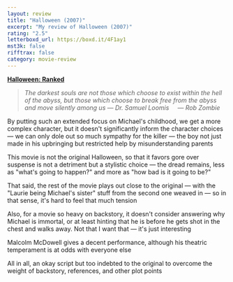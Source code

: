 ```yaml
---
layout: review
title: "Halloween (2007)"
excerpt: "My review of Halloween (2007)"
rating: "2.5"
letterboxd_url: https://boxd.it/4F1ay1
mst3k: false
rifftrax: false
category: movie-review
---
```


<b><a href="https://boxd.it/pTT2i/detail">Halloween: Ranked</a></b>

<blockquote><i>The darkest souls are not those which choose to exist within the hell of the abyss, but those which choose to break free from the abyss and move silently among us</i><i>
</i><i>— Dr. Samuel Loomis
</i><i>    — Rob Zombie</i></blockquote>By putting such an extended focus on Michael's childhood, we get a more complex character, but it doesn't significantly inform the character choices — we can only dole out so much sympathy for the killer — the boy not just made in his upbringing but restricted help by misunderstanding parents

This movie is not the original Halloween, so that it favors gore over suspense is not a detriment but a stylistic choice — the dread remains, less as "what's going to happen?" and more as "how bad is it going to be?"

That said, the rest of the movie plays out close to the original — with the "Laurie being Michael's sister" stuff from the second one weaved in — so in that sense, it's hard to feel that much tension

Also, for a movie so heavy on backstory, it doesn't consider answering why Michael is immortal, or at least hinting that he is before he gets shot in the chest and walks away. Not that I want that — it's just interesting

Malcolm McDowell gives a decent performance, although his theatric temperament is at odds with everyone else

All in all, an okay script but too indebted to the original to overcome the weight of backstory, references, and other plot points
